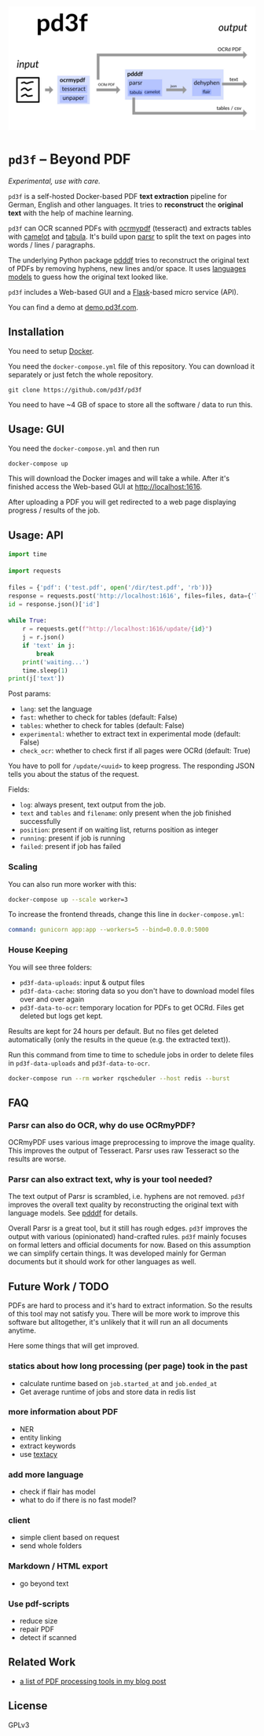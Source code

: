 ![](imgs/flow.jpg)

# `pd3f` – Beyond PDF

*Experimental, use with care.*

`pd3f` is a self-hosted Docker-based PDF **text extraction** pipeline for German, English and other languages.
It tries to **reconstruct** the **original text** with the help of machine learning.

`pd3f` can OCR scanned PDFs with [ocrmypdf](https://github.com/jbarlow83/OCRmyPDF) (tesseract) and extracts tables with [camelot](https://github.com/camelot-dev/camelot) and [tabula](https://github.com/tabulapdf/tabula).
It's build upon [parsr](https://github.com/axa-group/Parsr) to split the text on pages into words / lines / paragraphs.

The underlying Python package [pdddf](https://github.com/jfilter/pdddf) tries to reconstruct the original text of PDFs by removing hyphens, new lines and/or space. It uses [languages models](https://machinelearningmastery.com/statistical-language-modeling-and-neural-language-models/) to guess how the original text looked like.

`pd3f` includes a Web-based GUI and a [Flask](https://flask.palletsprojects.com/)-based micro service (API).

You can find a demo at [demo.pd3f.com](https://demo.pd3f.com).


## Installation

You need to setup [Docker](https://docs.docker.com/get-docker/).

You need the `docker-compose.yml` file of this repository. You can download it separately or just fetch the whole repository.

```
git clone https://github.com/pd3f/pd3f
```

You need to have ~4 GB of space to store all the software / data to run this.


## Usage: GUI

You need the `docker-compose.yml` and then run

```bash
docker-compose up
```

This will download the Docker images and will take a while. After it's finished access the Web-based GUI at <http://localhost:1616>.

After uploading a PDF you will get redirected to a web page displaying progress / results of the job.

## Usage: API

```python
import time

import requests

files = {'pdf': ('test.pdf', open('/dir/test.pdf', 'rb'))}
response = requests.post('http://localhost:1616', files=files, data={'lang': 'de'})
id = response.json()['id']

while True:
    r = requests.get(f"http://localhost:1616/update/{id}")
    j = r.json()
    if 'text' in j:
        break
    print('waiting...')
    time.sleep(1)
print(j['text'])
```

Post params:
 - `lang`: set the language
 - `fast`: whether to check for tables (default: False)
 - `tables`: whether to check for tables (default: False)
 - `experimental`: whether to extract text in experimental mode (default: False)
 - `check_ocr`: whether to check first if all pages were OCRd (default: True)

You have to poll for `/update/<uuid>` to keep progress. The responding JSON tells you about the status of the request.

Fields:
 - `log`: always present, text output from the job.
 - `text` and `tables` and `filename`: only present when the job finished successfully
 - `position`: present if on waiting list, returns position as integer
 - `running`: present if job is running
 - `failed`: present if job has failed

### Scaling

You can also run more worker with this:


```bash
docker-compose up --scale worker=3
```

To increase the frontend threads, change this line in `docker-compose.yml`:

```yml
command: gunicorn app:app --workers=5 --bind=0.0.0.0:5000
```

### House Keeping

You will see three folders:

- `pd3f-data-uploads`: input & output files
- `pd3f-data-cache`: storing data so you don't have to download model files over and over again
- `pd3f-data-to-ocr`: temporary location for PDFs to get OCRd. Files get deleted but logs get kept.

Results are kept for 24 hours per default. But no files get deleted automatically (only the results in the queue (e.g. the extracted text)).

Run this command from time to time to schedule jobs in order to delete files in `pd3f-data-uploads` and `pd3f-data-to-ocr`.

```bash
docker-compose run --rm worker rqscheduler --host redis --burst
```

## FAQ

### Parsr can also do OCR, why do use OCRmyPDF?

OCRmyPDF uses various image preprocessing to improve the image quality.
This improves the output of Tesseract.
Parsr uses raw Tesseract so the results are worse.

### Parsr can also extract text, why is your tool needed?

The text output of Parsr is scrambled, i.e. hyphens are not removed.
`pd3f` improves the overall text quality by reconstructing the original text with language models.
See [pdddf](https://github.com/pd3f/pdddf) for details.

Overall Parsr is a great tool, but it still has rough edges.
`pd3f` improves the output with various (opinionated) hand-crafted rules.
`pd3f` mainly focuses on formal letters and official documents for now.
Based on this assumption we can simplify certain things.
It was developed mainly for German documents but it should work for other languages as well.

## Future Work / TODO

PDFs are hard to process and it's hard to extract information.
So the results of this tool may not satisfy you.
There will be more work to improve this software but alltogether, it's unlikely that it will run an all documents anytime.

Here some things that will get improved.

### statics about how long processing (per page) took in the past

- calculate runtime based on `job.started_at` and `job.ended_at`
- Get average runtime of jobs and store data in redis list

### more information about PDF

- NER
- entity linking
- extract keywords
- use [textacy](https://github.com/chartbeat-labs/textacy)

### add more language

- check if flair has model
- what to do if there is no fast model?


### client

- simple client based on request
- send whole folders

### Markdown / HTML export

- go beyond text

### Use pdf-scripts

- reduce size
- repair PDF
- detect if scanned


## Related Work

- [a list of PDF processing tools in my blog post](https://johannesfilter.com/python-and-pdf-a-review-of-existing-tools/)

## License

GPLv3